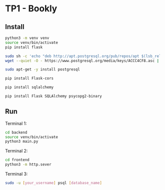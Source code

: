# TP1 - Bookly
## Install
```bash
python3 -m venv venv
source venv/bin/activate
pip install flask

sudo sh -c 'echo "deb http://apt.postgresql.org/pub/repos/apt $(lsb_release -cs)-pgdg main" &gt; /etc/apt/sources.list.d/pgdg.list'
wget --quiet -O - https://www.postgresql.org/media/keys/ACCC4CF8.asc | sudo apt-key add - s

sudo apt-get -y install postgresql

pip install Flask-cors

pip install sqlalchemy

pip install Flask SQLAlchemy psycopg2-binary
```

## Run
Terminal 1:
```bash
cd backend
source venv/bin/activate
python3 main.py
```

Terminal 2:
```bash
cd frontend
python3 -m http.sever
```

Terminal 3:
```bash
sudo -u [your_username] psql [database_name]
```

